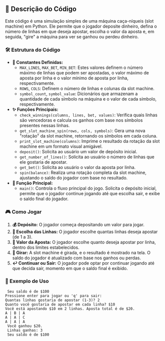 <h2>🎰 Descrição do Código</h2>
<p>Este código é uma simulação simples de uma máquina caça-níqueis (slot machine) em Python. Ele permite que o jogador deposite dinheiro, defina o número de linhas em que deseja apostar, escolha o valor da aposta e, em seguida, "gire" a máquina para ver se ganhou ou perdeu dinheiro.</p>

<h3>🛠️ Estrutura do Código</h3>
<ul>
  <li><strong>🔧 Constantes Definidas:</strong>
    <ul>
      <li><code>MAX_LINES</code>, <code>MAX_BET</code>, <code>MIN_BET</code>: Estes valores definem o número máximo de linhas que podem ser apostadas, o valor máximo de aposta por linha e o valor mínimo de aposta por linha, respectivamente.</li>
      <li><code>ROWS</code>, <code>COLS</code>: Definem o número de linhas e colunas da slot machine.</li>
      <li><code>symbol_count</code>, <code>symbol_value</code>: Dicionários que armazenam a quantidade de cada símbolo na máquina e o valor de cada símbolo, respectivamente.</li>
    </ul>
  </li>
  <li><strong>✨ Funções Principais:</strong>
    <ul>
      <li><code>check_winnings(columns, lines, bet, values)</code>: Verifica quais linhas são vencedoras e calcula os ganhos com base nos símbolos presentes nessas linhas.</li>
      <li><code>get_slot_machine_spin(rows, cols, symbols)</code>: Gera uma nova "rotação" da slot machine, retornando os símbolos em cada coluna.</li>
      <li><code>print_slot_machine(columns)</code>: Imprime o resultado da rotação da slot machine em um formato visual amigável.</li>
      <li><code>deposit()</code>: Solicita ao usuário um valor de depósito inicial.</li>
      <li><code>get_number_of_lines()</code>: Solicita ao usuário o número de linhas que ele gostaria de apostar.</li>
      <li><code>get_bet()</code>: Solicita ao usuário o valor da aposta por linha.</li>
      <li><code>spin(balance)</code>: Realiza uma rotação completa da slot machine, ajustando o saldo do jogador com base no resultado.</li>
    </ul>
  </li>
  <li><strong>🎯 Função Principal:</strong>
    <ul>
      <li><code>main()</code>: Controla o fluxo principal do jogo. Solicita o depósito inicial, permite que o jogador continue jogando até que escolha sair, e exibe o saldo final do jogador.</li>
    </ul>
  </li>
</ul>

<h3>🎮 Como Jogar</h3>
<ol>
  <li><strong>💰 Depósito:</strong> O jogador começa depositando um valor para jogar.</li>
  <li><strong>🔢 Escolha das Linhas:</strong> O jogador escolhe quantas linhas deseja apostar (de 1 a 3).</li>
  <li><strong>💸 Valor da Aposta:</strong> O jogador escolhe quanto deseja apostar por linha, dentro dos limites estabelecidos.</li>
  <li><strong>🎲 Girar:</strong> A slot machine é girada, e o resultado é mostrado na tela. O saldo do jogador é atualizado com base nos ganhos ou perdas.</li>
  <li><strong>↩️ Continuar ou Sair:</strong> O jogador pode optar por continuar jogando até que decida sair, momento em que o saldo final é exibido.</li>
</ol>

<h3>📝 Exemplo de Uso</h3>
<pre><code> Seu saldo é de $100
Pressione enter para jogar ou 'q' para sair: 
Quantas linhas gostaria de apostar (1-3)? 2
Quanto você gostaria de apostar em cada linha? $10
Você está apostando $10 em 2 linhas. Aposta total é de $20.
A | B | A
A | A | C
A | A | A
 Você ganhou $20.
 Linhas ganhas: 3
 Seu saldo é de $100
</code></pre>
